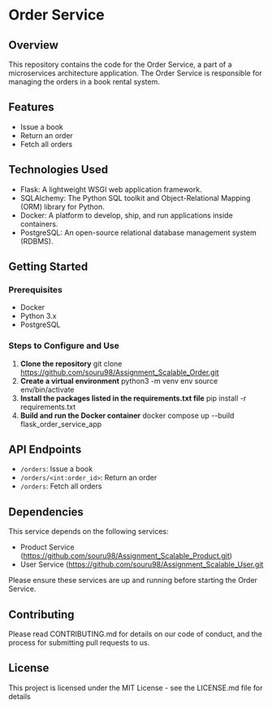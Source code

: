 # Order Service

## Overview
This repository contains the code for the Order Service, a part of a microservices architecture application. The Order Service is responsible for managing the orders in a book rental system.

## Features
- Issue a book
- Return an order
- Fetch all orders

## Technologies Used
- Flask: A lightweight WSGI web application framework.
- SQLAlchemy: The Python SQL toolkit and Object-Relational Mapping (ORM) library for Python.
- Docker: A platform to develop, ship, and run applications inside containers.
- PostgreSQL: An open-source relational database management system (RDBMS).

## Getting Started

### Prerequisites
- Docker
- Python 3.x
- PostgreSQL


### Steps to Configure and Use
1. **Clone the repository**
   git clone https://github.com/souru98/Assignment_Scalable_Order.git
2. **Create a virtual environment**
   python3 -m venv env source env/bin/activate
3. **Install the packages listed in the requirements.txt file**
   pip install -r requirements.txt
4. **Build and run the Docker container**
   docker compose up --build flask_order_service_app


## API Endpoints
- `/orders`: Issue a book
- `/orders/<int:order_id>`: Return an order
- `/orders`: Fetch all orders

## Dependencies
This service depends on the following services:
- Product Service (https://github.com/souru98/Assignment_Scalable_Product.git)
- User Service (https://github.com/souru98/Assignment_Scalable_User.git

Please ensure these services are up and running before starting the Order Service.

## Contributing
Please read CONTRIBUTING.md for details on our code of conduct, and the process for submitting pull requests to us.

## License
This project is licensed under the MIT License - see the LICENSE.md file for details

